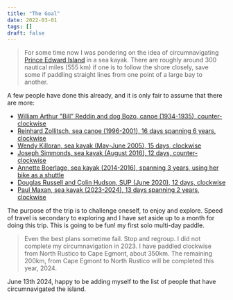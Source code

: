 ```yaml
---
title: "The Goal"
date: 2022-03-01
tags: []
draft: false
---
```


> For some time now I was pondering on the idea of circumnavigating [Prince Edward Island](https://www.google.ca/maps/@46.4033276,-62.9856972,8.32z) in a sea kayak. There are roughly around 300 nautical miles (555 km) if one is to follow the shore closely, save some if paddling straight lines from one point of a large bay to another.

A few people have done this already, and it is only fair to assume that there are more:

- [William Arthur "Bill" Reddin and dog Bozo, canoe (1934-1935), counter-clockwise](https://islandvoices.ca/islandora/object/ivoices%3A318)
- [Reinhard Zollitsch, sea canoe (1996-2001), 16 days spanning 6 years, clockwise](http://www.zollitschcanoeadventures.com/articles/pei.html)
- [Wendy Killoran, sea kayak (May-June 2005), 15 days, clockwise](https://glska.com/around-p-e-i-by-kayak/)
- [Joseph Simmonds, sea kayak (August 2016), 12 days, counter-clockwise](https://www.cbc.ca/news/canada/prince-edward-island/pei-kayak-1.3729504)
- [Annette Boerlage, sea kayak (2014-2016), spanning 3 years, using her bike as a shuttle](https://fourfeetonadventure.com/)
- [Douglas Russell and Colin Hudson, SUP (June 2020), 12 days, clockwise](https://atlantic.ctvnews.ca/two-veterans-become-first-to-paddleboard-around-p-e-i-for-injured-soldiers-1.5978679)
- [Paul Maxan, sea kayak (2023-2024), 13 days spanning 2 years, clockwise]()

The purpose of the trip is to challenge oneself, to enjoy and explore. Speed of travel is secondary to exploring and I have set aside up to a month for doing this trip. This is going to be fun! my first solo multi-day paddle.

> Even the best plans sometime fail. Stop and regroup. I did not complete my circumnavigation in 2023. I have paddled clockwise from North Rustico to Cape Egmont, about 350km. The remaining 200km, from Cape Egmont to North Rustico will be completed this year, 2024.

June 13th 2024, happy to be adding myself to the list of people that have circumnavigated the island.
